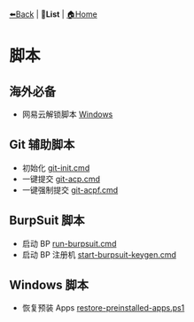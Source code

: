 [⬅️Back](../README.md) | **📝List** | [🏠Home](../README.md)

# 脚本

## 海外必备

- 网易云解锁脚本 [Windows](netease-music-unlock.cmd)

## Git 辅助脚本

- 初始化 [git-init.cmd](git-init.cmd)
- 一键提交 [git-acp.cmd](git-acp.cmd)
- 一键强制提交 [git-acpf.cmd](git-acpf.cmd)

## BurpSuit 脚本

- 启动 BP [run-burpsuit.cmd](run-burpsuit.cmd)
- 启动 BP 注册机 [start-burpsuit-keygen.cmd](start-burpsuit-keygen.cmd)

## Windows 脚本

- 恢复预装 Apps [restore-preinstalled-apps.ps1](restore-preinstalled-apps.ps1)